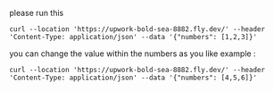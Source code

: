 please run this
```
curl --location 'https://upwork-bold-sea-8882.fly.dev/' --header 'Content-Type: application/json' --data '{"numbers": [1,2,3]}'
```

you can change the value within the numbers as you like
example : 

```
curl --location 'https://upwork-bold-sea-8882.fly.dev/' --header 'Content-Type: application/json' --data '{"numbers": [4,5,6]}'
```
